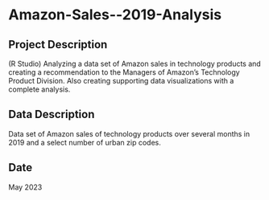 # Amazon-Sales--2019-Analysis

## Project Description
(R Studio) Analyzing a data set of Amazon sales in technology products and creating a recommendation to the Managers of Amazon’s Technology Product Division. Also creating supporting data visualizations with a complete analysis.

## Data Description
Data set of Amazon sales of technology products over several months in 2019 and a select number of urban zip codes. 

## Date 
May 2023

